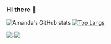 ### Hi there 👋

<!--
**Amandacamargo21/Amandacamargo21** is a ✨ _special_ ✨ repository because its `README.md` (this file) appears on your GitHub profile.

Here are some ideas to get you started:

- 🔭 I’m currently working on ...
- 🌱 I’m currently learning ...
- 👯 I’m looking to collaborate on ...
- 🤔 I’m looking for help with ...
- 💬 Ask me about ...
- 📫 How to reach me: ...
- 😄 Pronouns: ...
- ⚡ Fun fact: ...
-->

<!-- [![Amanda's GitHub stats](https://github-readme-stats.vercel.app/api?username=Amandacamargo21)](https://github.com/Amandacamargo21/github-readme-stats)
![Amanda's GitHub stats](https://github-readme-stats.vercel.app/api?username=Amandacamargo21&show_icons=true) -->
![Amanda's GitHub stats](https://github-readme-stats.vercel.app/api?username=Amandacamargo21&show_icons=true&theme=dracula)
[![Top Langs](https://github-readme-stats.vercel.app/api/top-langs/?username=Amandacamargo21)](https://github.com/Amandacamargo21/github-readme-stats)

<a href="https://github.com/Amandacamargo21/github-readme-stats">
  <img align="center" src="https://github-readme-stats.vercel.app/api/pin/?username=Amandacamargo21&repo=github-readme-stats" />
</a>
<a href="https://github.com/Amandacamargo21/convoychat">
  <img align="center" src="https://github-readme-stats.vercel.app/api/pin/?username=Amandacamargo21&repo=convoychat" />
</a>
